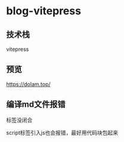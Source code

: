 # blog-vitepress

## 技术栈

vitepress

## 预览

<https://dolam.top/>

## 编译md文件报错

标签没闭合

script标签引入js也会报错，最好用代码块包起来
